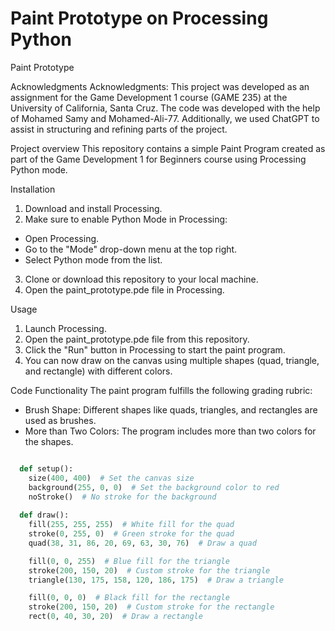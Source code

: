 # Paint Prototype on Processing Python
 
Paint Prototype

Acknowledgments
Acknowledgments: This project was developed as an assignment for the Game Development 1 course (GAME 235) at the University of California, Santa Cruz. The code was developed with the help of Mohamed Samy and Mohamed-Ali-77. Additionally, we used ChatGPT to assist in structuring and refining parts of the project.

Project overview
This repository contains a simple Paint Program created as part of the Game Development 1 for Beginners course using Processing Python mode.

Installation
1.	Download and install Processing.
2.	Make sure to enable Python Mode in Processing:
- Open Processing.
- Go to the "Mode" drop-down menu at the top right.
- Select Python mode from the list.
3.	Clone or download this repository to your local machine.
4.	Open the paint_prototype.pde file in Processing.

Usage
1.	Launch Processing.
2.	Open the paint_prototype.pde file from this repository.
3.	Click the "Run" button in Processing to start the paint program.
4.	You can now draw on the canvas using multiple shapes (quad, triangle, and rectangle) with different colors.

Code Functionality
The paint program fulfills the following grading rubric:
- Brush Shape: Different shapes like quads, triangles, and rectangles are used as brushes.
- More than Two Colors: The program includes more than two colors for the shapes.


```python

  def setup():
    size(400, 400)  # Set the canvas size
    background(255, 0, 0)  # Set the background color to red
    noStroke()  # No stroke for the background
    
  def draw():
    fill(255, 255, 255)  # White fill for the quad
    stroke(0, 255, 0)  # Green stroke for the quad
    quad(38, 31, 86, 20, 69, 63, 30, 76)  # Draw a quad

    fill(0, 0, 255)  # Blue fill for the triangle
    stroke(200, 150, 20)  # Custom stroke for the triangle
    triangle(130, 175, 158, 120, 186, 175)  # Draw a triangle

    fill(0, 0, 0)  # Black fill for the rectangle
    stroke(200, 150, 20)  # Custom stroke for the rectangle
    rect(0, 40, 30, 20)  # Draw a rectangle


  